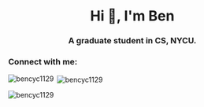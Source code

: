 <h1 align="center">Hi 👋, I'm Ben</h1>
<h3 align="center">A graduate student in CS, NYCU.</h3>

<h3 align="left">Connect with me:</h3>
<p align="left">
</p>

<p><img align="left" src="https://github-readme-stats.vercel.app/api/top-langs?username=bencyc1129&show_icons=true&locale=en&layout=compact" alt="bencyc1129" /></p>  

<p>&nbsp;<img align="center" src="https://github-readme-stats.vercel.app/api?username=bencyc1129&show_icons=true&locale=en" alt="bencyc1129" /></p>  

<p><img align="center" src="https://github-readme-streak-stats.herokuapp.com/?user=bencyc1129&" alt="bencyc1129" /></p>  

